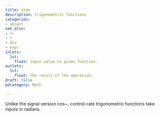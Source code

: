 ```yaml
---
title: atan
description: trigonometric functions
categories:
- object
see_also:
- +~
- +
- div
- expr
inlets:
  1st:
    float: input value to given function.
outlets:
  1st:
    float: the result of the operation.
draft: false
pdcategory: Math

---
```

Unlike the signal version cos~, control-rate trigonometric functions take inputs in radians.
